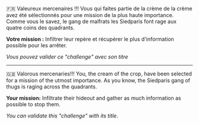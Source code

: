 🇫🇷  Valeureux mercenaires !!! Vous qui faites partie de la crème de la crème avez été sélectionnés pour une mission de la plus haute importance. 
Comme vous le savez, le gang de malfrats les Siedparis font rage aux quatre coins des quadrants.

**Votre mission :** Infiltrer leur repère et récupérer le plus d'information possible pour les arrêter.

*Vous pouvez valider ce "challenge" avec son titre*

------------------------------------------------------------------------------------------------------------------------------------------------------------------------------
🇬🇧 Valorous mercenaries!!! You, the cream of the crop, have been selected for a mission of the utmost importance. 
As you know, the Siedparis gang of thugs is raging across the quadrants.

**Your mission:** Infiltrate their hideout and gather as much information as possible to stop them.

*You can validate this "challenge" with its title*.
